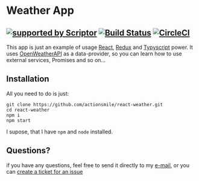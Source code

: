 # Weather App
[![supported by Scriptor](https://www.scriptor.me/badges/support.svg)](https://www.scriptor.me) [![Build Status](https://travis-ci.org/actionsmile/react-weather.svg?branch=master)](https://travis-ci.org/actionsmile/react-weather) [![CircleCI](https://circleci.com/gh/actionsmile/react-weather.svg?style=svg)](https://circleci.com/gh/actionsmile/react-weather)
---
This app is just an example of usage [React](https://wwww.reactjs.org), [Redux](https://redux.js.org/) and [Typyscript](https://www.typescriptlang.org) power. It uses [OpenWeatherAPI](https://www.openweathermap.org/api) as a data-provider, so you can learn how to use external services, Promises and so on…

## Installation
All you need to do is just:
```shell
git clone https://github.com/actionsmile/react-weather.git
cd react-weather
npm i
npm start
```

I supose, that I have `npm` and `node` installed.

## Questions?
if you have any questions, feel free to send it directly to my [e-mail](mailto:aloha@scriptor.me), or you can [create a ticket for an issue](https://github.com/actionsmile/react-weather/issues/new)